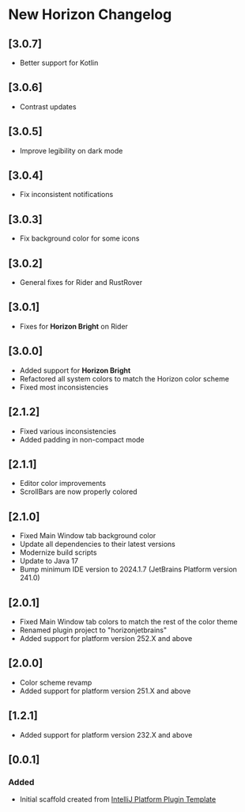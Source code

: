 <!-- Keep a Changelog guide -> https://keepachangelog.com -->

# New Horizon Changelog

## [3.0.7]
- Better support for Kotlin

## [3.0.6]
- Contrast updates

## [3.0.5]
- Improve legibility on dark mode

## [3.0.4]
- Fix inconsistent notifications

## [3.0.3]
- Fix background color for some icons

## [3.0.2]
- General fixes for Rider and RustRover

## [3.0.1]
- Fixes for **Horizon Bright** on Rider

## [3.0.0]
- Added support for **Horizon Bright**
- Refactored all system colors to match the Horizon color scheme
- Fixed most inconsistencies

## [2.1.2]
- Fixed various inconsistencies
- Added padding in non-compact mode

## [2.1.1]
- Editor color improvements
- ScrollBars are now properly colored

## [2.1.0]
- Fixed Main Window tab background color
- Update all dependencies to their latest versions
- Modernize build scripts
- Update to Java 17
- Bump minimum IDE version to 2024.1.7 (JetBrains Platform version 241.0)

## [2.0.1]
- Fixed Main Window tab colors to match the rest of the color theme
- Renamed plugin project to "horizonjetbrains"
- Added support for platform version 252.X and above

## [2.0.0]
- Color scheme revamp
- Added support for platform version 251.X and above

## [1.2.1]
- Added support for platform version 232.X and above

## [0.0.1]
### Added
- Initial scaffold created from [IntelliJ Platform Plugin Template](https://github.com/JetBrains/intellij-platform-plugin-template)

